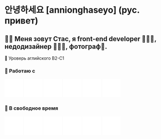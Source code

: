 # 안녕하세요 [annionghaseyo] (рус. привет)
## 👋🏻 Меня зовут Стас, я front-end developer 🧑🏼‍💻, недодизайнер 🧙🏼‍♂️, фотограф📸.

🍩 Уроверь аглийского B2-C1</br>


### 🔔 Работаю c
![](./react.svg)   ![](./typescript.svg)   ![](./styledcomponents.svg)   ![](./html5.svg)   ![](./css3.svg)   ![](./postgresql.svg)

### 🔕 В свободное время
![](./adobelightroom.svg)   ![](./adobephotoshop.svg)   ![](./adobepremierepro.svg)   ![](./kinopoisk.svg)   ![](./youtube.svg)   ![](./figma.svg)
